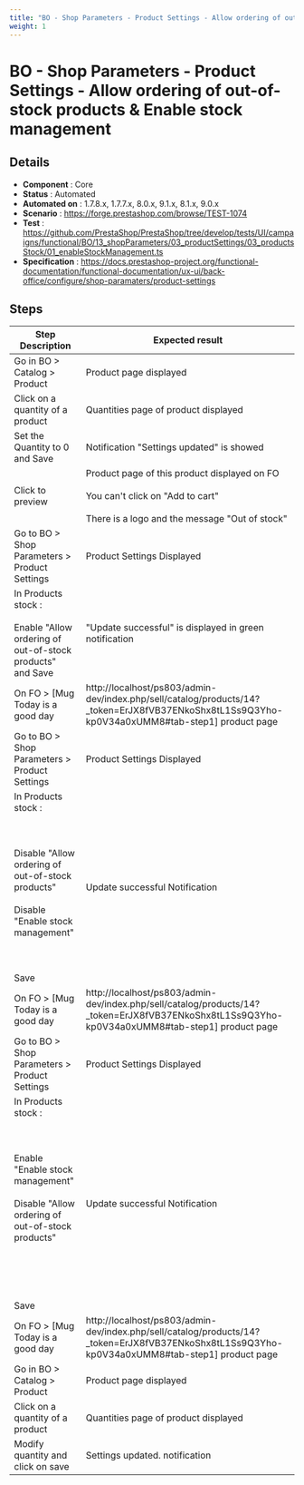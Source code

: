 ```yaml
---
title: "BO - Shop Parameters - Product Settings - Allow ordering of out-of-stock products & Enable stock management"
weight: 1
---
```


# BO - Shop Parameters - Product Settings - Allow ordering of out-of-stock products & Enable stock management
## Details
* **Component** : Core
* **Status** : Automated
* **Automated on** : 1.7.8.x, 1.7.7.x, 8.0.x, 9.1.x, 8.1.x, 9.0.x
* **Scenario** : https://forge.prestashop.com/browse/TEST-1074
* **Test** : https://github.com/PrestaShop/PrestaShop/tree/develop/tests/UI/campaigns/functional/BO/13_shopParameters/03_productSettings/03_productsStock/01_enableStockManagement.ts
* **Specification** : https://docs.prestashop-project.org/functional-documentation/functional-documentation/ux-ui/back-office/configure/shop-paramaters/product-settings

## Steps
| Step Description | Expected result |
| ----- | ----- |
| Go in BO > Catalog > Product | Product page displayed |
| Click on a quantity of a product | Quantities page of product displayed |
| Set the Quantity to 0 and Save | Notification "Settings updated" is showed |
| Click to preview | Product page of this product displayed on FO<br><br>You can't click on "Add to cart"<br><br>There is a logo and the message "Out of stock" |
| Go to BO > Shop Parameters > Product Settings | Product Settings Displayed |
| In Products stock :<br><br>Enable "Allow ordering of out-of-stock products" and Save | "Update successful" is displayed in green notification |
| On FO > [Mug Today is a good day|http://localhost/ps803/admin-dev/index.php/sell/catalog/products/14?_token=ErJX8fVB37ENkoShx8tL1Ss9Q3Yho-kp0V34a0xUMM8#tab-step1] product page | Product is displayed <br><br>You can click on "Add to cart" |
| Go to BO > Shop Parameters > Product Settings | Product Settings Displayed |
| In Products stock :<br><br> <br><br>Disable "Allow ordering of out-of-stock products"<br><br>Disable "Enable stock management"<br><br> <br><br>Save | Update successful Notification |
| On FO > [Mug Today is a good day|http://localhost/ps803/admin-dev/index.php/sell/catalog/products/14?_token=ErJX8fVB37ENkoShx8tL1Ss9Q3Yho-kp0V34a0xUMM8#tab-step1] product page | Product page of this product displayed<br><br> <br><br>ADD TO CART button is available |
| Go to BO > Shop Parameters > Product Settings | Product Settings Displayed |
| In Products stock :<br><br> <br><br>Enable "Enable stock management"<br><br>Disable "Allow ordering of out-of-stock products"<br><br> <br><br> <br><br>Save | Update successful Notification |
| On FO > [Mug Today is a good day|http://localhost/ps803/admin-dev/index.php/sell/catalog/products/14?_token=ErJX8fVB37ENkoShx8tL1Ss9Q3Yho-kp0V34a0xUMM8#tab-step1] product page | Product page of this product displayed<br><br>You can't click on "Add to cart"<br><br>There is a logo and the message "Out of stock" |
| Go in BO > Catalog > Product | Product page displayed |
| Click on a quantity of a product | Quantities page of product displayed |
| Modify quantity and click on save | Settings updated. notification |
